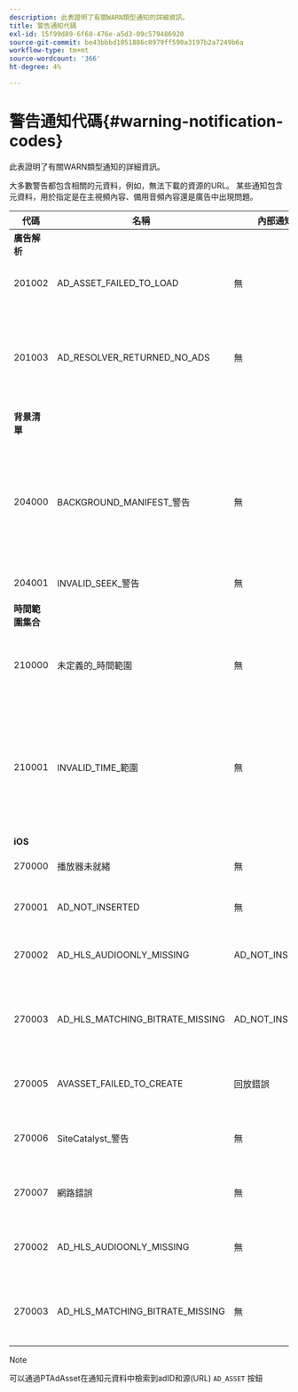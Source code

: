 ```yaml
---
description: 此表證明了有關WARN類型通知的詳細資訊。
title: 警告通知代碼
exl-id: 15f99d89-6f68-476e-a5d3-09c579486920
source-git-commit: be43bbbd1051886c8979ff590a3197b2a7249b6a
workflow-type: tm+mt
source-wordcount: '366'
ht-degree: 4%

---
```


# 警告通知代碼{#warning-notification-codes}

此表證明了有關WARN類型通知的詳細資訊。

<!--<a id="section_F25366B6703040E3ADA993C113618F01"></a>-->

大多數警告都包含相關的元資料，例如，無法下載的資源的URL。 某些通知包含元資料，用於指定是在主視頻內容、備用音頻內容還是廣告中出現問題。

<table frame="all" colsep="1" rowsep="1" id="table_C24772DF203B4DB2ACE6B475698C4C58"> 
 <thead> 
  <tr rowsep="1"> 
   <th colname="1" class="entry"> 代碼 </th> 
   <th colname="2" class="entry"> 名稱 </th> 
   <th colname="3" class="entry"> 內部通知 </th> 
   <th colname="4" class="entry"> 元資料鍵 </th> 
   <th colname="5" class="entry"> 注釋 </th> 
  </tr> 
 </thead>
 <tbody> 
  <tr rowsep="1"> 
   <td colname="1"><b>廣告解析</b> </td> 
   <td colname="2"> </td>
   <td colname="3"> </td>
   <td colname="4"> </td>
   <td colname="5"> </td>
  </tr> 
  <tr rowsep="1"> 
   <td colname="1"><span class="codeph"> 201002</span> </td> 
   <td colname="2"><span class="codeph"> AD_ASSET_FAILED_TO_LOAD</span> </td> 
   <td colname="3"> <p>無 </p> </td> 
   <td colname="4"><span class="codeph"> AD_ASSET,INTERNAL_ERROR</span> </td> 
   <td colname="5"> <p>嘗試載入廣告創意時出錯。 </p> </td> 
  </tr> 
  <tr rowsep="1"> 
   <td colname="1"><span class="codeph"> 201003</span> </td> 
   <td colname="2"><span class="codeph"> AD_RESOLVER_RETURNED_NO_ADS</span> </td> 
   <td colname="3"> <p>無 </p> </td> 
   <td colname="4"><span class="codeph"> INTERNAL_ERROR,AD_ID,DESCRIPTION</span> </td> 
   <td colname="5"> <p>由於無效的VAST URL或未從VAST包裝返回任何廣告，廣告解析失敗。 </p> </td> 
  </tr> 
  <tr rowsep="1"> 
   <td colname="1"><b>背景清單</b> </td> 
   <td colname="2"> </td>
   <td colname="3"> </td>
   <td colname="4"> </td>
   <td colname="5"> </td>
  </tr> 
  <tr rowsep="1"> 
   <td colname="1"><span class="codeph"> 204000 </span> </td> 
   <td colname="2"><span class="codeph"> BACKGROUND_MANIFEST_警告</span> </td> 
   <td colname="3"> <p>無 </p> </td> 
   <td colname="4"><span class="codeph"> BACKGROUND_MANIFEST_警告_錯誤</span> <span class="codeph"> BACKGROUND_MANIFEST_警告_名稱</span> <span class="codeph"> 說明</span> </td> 
   <td colname="5"> <p> 後台清單下載時出錯。 更新後台清單中的任何問題都會作為TVSDK警告發出，不會導致播放停止。 </p> </td> 
  </tr> 
  <tr rowsep="1"> 
   <td colname="1"><span class="codeph"> 204001 </span> </td> 
   <td colname="2"><span class="codeph"> INVALID_SEEK_警告</span> </td> 
   <td colname="3"> <p>無 </p> </td> 
   <td colname="4"><span class="codeph"> 說明</span> </td> 
   <td colname="5"> <p></p> </td> 
  </tr> 
  <tr rowsep="1"> 
   <td colname="1"><b>時間範圍集合</b> </td> 
   <td colname="2"> </td>
   <td colname="3"> </td>
   <td colname="4"> </td>
   <td colname="5"> </td>
  </tr> 
  <tr rowsep="1"> 
   <td colname="1"><span class="codeph"> 210000 </span> </td> 
   <td colname="2"><span class="codeph"> 未定義的_時間範圍 </span> </td> 
   <td colname="3"> <p>無 </p> </td> 
   <td colname="4"> 無 </td> 
   <td colname="5"> 廣告信令模式被定義為自定義範圍，但沒有定義任何範圍。 </td> 
  </tr> 
  <tr rowsep="1"> 
   <td colname="1"><span class="codeph"> 210001 </span> </td> 
   <td colname="2"><span class="codeph"> INVALID_TIME_範圍 </span> </td> 
   <td colname="3"> <p>無 </p> </td> 
   <td colname="4"><span class="codeph"> 說明 </span> </td> 
   <td colname="5"> <p> 一個或多個時間範圍無效，將忽略或修改。 </p> <p> DESCRIPTION是包含無效範圍描述的字串。 </p> </td> 
  </tr> 
  <tr rowsep="1"> 
   <td colname="1"><b>iOS</b> </td> 
   <td colname="2"> </td>
   <td colname="3"> </td>
   <td colname="4"> </td>
   <td colname="5"> </td>
  </tr> 
  <tr rowsep="1"> 
   <td colname="1"><span class="codeph"> 270000 </span> </td> 
   <td colname="2"><span class="codeph"> 播放器未就緒 </span> </td> 
   <td colname="3"> <p>無 </p> </td> 
   <td colname="4"><span class="codeph"> 說明 </span> </td> 
   <td colname="5"> </td> 
  </tr> 
  <tr rowsep="1"> 
   <td colname="1"><span class="codeph"> 270001 </span> </td> 
   <td colname="2"><span class="codeph"> AD_NOT_INSERTED </span> </td> 
   <td colname="3"> <p>無 </p> </td> 
   <td colname="4"> <p>無 </p> </td> 
   <td colname="5"> <p>未在流中插入AD。 </p> </td> 
  </tr> 
  <tr rowsep="1"> 
   <td colname="1"><span class="codeph"> 270002 </span> </td> 
   <td colname="2"><span class="codeph"> AD_HLS_AUDIOONLY_MISSING </span> </td> 
   <td colname="3"><span class="codeph"> AD_NOT_INSERTED </span> </td> 
   <td colname="4"> <p>無 </p> </td> 
   <td colname="5"> <p>Ad不包含僅音頻流 </p> </td> 
  </tr> 
  <tr rowsep="1"> 
   <td colname="1"><span class="codeph"> 270003 </span> </td> 
   <td colname="2"><span class="codeph"> AD_HLS_MATCHING_BITRATE_MISSING </span> </td> 
   <td colname="3"><span class="codeph"> AD_NOT_INSERTED </span> </td> 
   <td colname="4"> <p>無 </p> </td> 
   <td colname="5"> <p>找不到內容當前比特率的匹配廣告流。 </p> <p>  </p> </td> 
  </tr> 
  <tr rowsep="1"> 
   <td colname="1"><span class="codeph"> 270005 </span> </td> 
   <td colname="2"><span class="codeph"> AVASSET_FAILED_TO_CREATE </span> </td> 
   <td colname="3"><span class="codeph"> 回放錯誤 </span> </td> 
   <td colname="4"> <p>無 </p> </td> 
   <td colname="5"> <p>建立AVAsset時出錯。 </p> </td> 
  </tr> 
  <tr rowsep="1"> 
   <td colname="1"><span class="codeph"> 270006 </span> </td> 
   <td colname="2"><span class="codeph"> SiteCatalyst_警告 </span> </td> 
   <td colname="3"> <p>無 </p> </td> 
   <td colname="4"><span class="codeph"> 說明 </span> </td> 
   <td colname="5"> <p>警告：請參見sitecatyst警告說明。 </p> </td> 
  </tr> 
  <tr rowsep="1"> 
   <td colname="1"><span class="codeph"> 270007 </span> </td> 
   <td colname="2"><span class="codeph"> 網路錯誤 </span> </td> 
   <td colname="3"> <p>無 </p> </td> 
   <td colname="4"><span class="codeph"> URL </span> </td> 
   <td colname="5"> <p>從網路獲取資料時出錯。 </p> </td> 
  </tr> 
  <tr rowsep="1"> 
   <td colname="1"><span class="codeph"> 270002</span> </td> 
   <td colname="2"><span class="codeph"> AD_HLS_AUDIOONLY_MISSING</span> </td> 
   <td colname="3"> <p>無 </p> </td> 
   <td colname="4"><span class="codeph"> AD_ASSET</span> </td> 
   <td colname="5"> <p>此廣告的音頻無法聽到，因為它丟失 </p> </td> 
  </tr> 
  <tr rowsep="1"> 
   <td colname="1"><span class="codeph"> 270003</span> </td> 
   <td colname="2"><span class="codeph"> AD_HLS_MATCHING_BITRATE_MISSING</span> </td> 
   <td colname="3"> <p>無 </p> </td> 
   <td colname="4"><span class="codeph"> AD_ASSET</span> </td> 
   <td colname="5"> <p>缺少匹配的比特率。 </p> <p>  </p>
    <!-- workaround for PDF having too much negative kerning in column 2 --> </td> 
  </tr> 
 </tbody> 
</table>

>[!NOTE]
>
>可以通過PTAdAsset在通知元資料中檢索到adID和源(URL) `AD_ASSET` 按鈕
